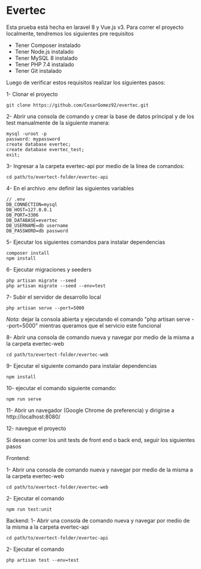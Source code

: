 # Evertec

Esta prueba está hecha en laravel 8 y Vue.js v3. Para correr el proyecto localmente, tendremos los siguientes pre requisitos
-	Tener Composer instalado
-	Tener Node.js instalado
-	Tener MySQL 8 instalado
-	Tener PHP 7.4  instalado 
-	Tener Git instalado 

Luego de verificar estos requisitos realizar los siguientes pasos:

1- Clonar el proyecto 
```
git clone https://github.com/CesarGomez92/evertec.git
```

2- Abrir una consola de comando y crear la base de datos principal y de los test manualmente de la siguiente manera:
```
mysql -uroot -p
password: mypassword
create database evertec;
create database evertec_test;
exit;
```

3- Ingresar a la carpeta evertec-api por medio de la linea de comandos:
```
cd path/to/evertect-folder/evertec-api
```

4- En el archivo .env definir las siguientes variables
```
// .env
DB_CONNECTION=mysql
DB_HOST=127.0.0.1
DB_PORT=3306
DB_DATABASE=evertec
DB_USERNAME=db username
DB_PASSWORD=db password
```

5- Ejecutar los siguientes comandos para instalar dependencias
```
composer install
npm install
```

6- Ejecutar migraciones y seeders
```
php artisan migrate --seed
php artisan migrate --seed --env=test
```

7- Subir el servidor de desarrollo local
```
php artisan serve --port=5000
```

*Nota:* dejar la consola abierta y ejecutando el comando "php artisan serve --port=5000" mientras queramos que el servicio este funcional

8- Abrir una consola de comando nueva y navegar por medio de la misma a la carpeta evertec-web
```
cd path/to/evertect-folder/evertec-web
```

9- Ejecutar el siguiente comando para instalar dependencias
```
npm install
```

10- ejecutar el comando siguiente comando:
```
npm run serve
```

11- Abrir un navegador (Google Chrome de preferencia) y dirigirse a http://localhost:8080/

12- navegue el proyecto

Si desean correr los unit tests de front end o back end, seguir los siguientes pasos


Frontend:

1- Abrir una consola de comando nueva y navegar por medio de la misma a la carpeta evertec-web
```
cd path/to/evertect-folder/evertec-web
```

2- Ejecutar el comando
```
npm run test:unit
```


Backend:
1- Abrir una consola de comando nueva y navegar por medio de la misma a la carpeta evertec-api
```
cd path/to/evertect-folder/evertec-api
```

2- Ejecutar el comando
```
php artisan test --env=test
```